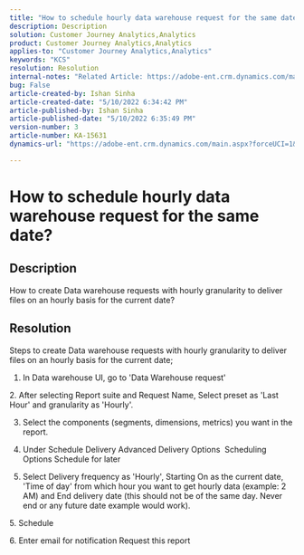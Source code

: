 ```yaml
---
title: "How to schedule hourly data warehouse request for the same date?"
description: Description
solution: Customer Journey Analytics,Analytics
product: Customer Journey Analytics,Analytics
applies-to: "Customer Journey Analytics,Analytics"
keywords: "KCS"
resolution: Resolution
internal-notes: "Related Article: https://adobe-ent.crm.dynamics.com/main.aspx?appid=c8f3a4cd-a068-e911-a957-000d3a34e00b&pagetype=entityrecord&etn=knowledgearticle&id=b5d08a45-cea0-ea11-a812-000d3a303484"
bug: False
article-created-by: Ishan Sinha
article-created-date: "5/10/2022 6:34:42 PM"
article-published-by: Ishan Sinha
article-published-date: "5/10/2022 6:35:49 PM"
version-number: 3
article-number: KA-15631
dynamics-url: "https://adobe-ent.crm.dynamics.com/main.aspx?forceUCI=1&pagetype=entityrecord&etn=knowledgearticle&id=90ec1ddb-8fd0-ec11-a7b5-0022480a8753"

---
```

# How to schedule hourly data warehouse request for the same date?

## Description


How to create Data warehouse requests with hourly granularity to deliver files on an hourly basis for the current date?


## Resolution


Steps to create Data warehouse requests with hourly granularity to deliver files on an hourly basis for the current date;

1. In Data warehouse UI, go to 'Data Warehouse request'

2. After selecting Report suite and Request Name, Select preset as 'Last Hour' and granularity as 'Hourly'.

3. Select the components (segments, dimensions, metrics) you want in the report.

3. Under Schedule Delivery  Advanced Delivery Options  Scheduling Options  Schedule for later

4. Select Delivery frequency as 'Hourly', Starting On as the current date, 'Time of day' from which hour you want to get hourly data (example: 2 AM) and End delivery date (this should not be of the same day. Never end or any future date example would work).

5. Schedule

6. Enter email for notification  Request this report
